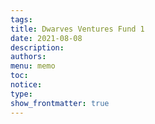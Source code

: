 ```yaml
---
tags: 
title: Dwarves Ventures Fund 1
date: 2021-08-08
description: 
authors: 
menu: memo
toc: 
notice: 
type: 
show_frontmatter: true
---
```

